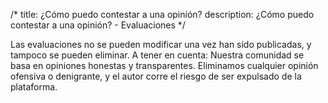 /*title: ¿Cómo puedo contestar a una opinión?description: ¿Cómo puedo contestar a una opinión? - Evaluaciones*/Las evaluaciones no se pueden modificar una vez han sido publicadas, y tampoco se pueden eliminar.A tener en cuenta: Nuestra comunidad se basa en opiniones honestas y transparentes. Eliminamos cualquier opinión ofensiva o denigrante, y el autor corre el riesgo de ser expulsado de la plataforma.